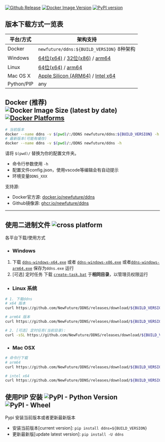 
[![Github Release](https://img.shields.io/github/v/tag/newfuture/ddns?include_prereleases&filter=${BUILD_VERSION}&style=for-the-badge&logo=github&label=DDNS&color=success)](https://github.com/NewFuture/DDNS/releases/${BUILD_VERSION})
[![Docker Image Version](https://img.shields.io/docker/v/newfuture/ddns/${BUILD_VERSION}?label=Docker&logo=docker&style=for-the-badge)](https://hub.docker.com/r/newfuture/ddns)
[![PyPI version](https://img.shields.io/pypi/v/ddns/${BUILD_VERSION}?logo=python&style=for-the-badge)](https://pypi.org/project/ddns/${BUILD_VERSION})

## 版本下载方式一览表

| 平台/方式   |架构支持  |
| ----------- |---------------------- |
| Docker      | `newfuture/ddns:${BUILD_VERSION}` 8种架构|
| Windows     | [64位(x64)](https://github.com/NewFuture/DDNS/releases/download/${BUILD_VERSION}/ddns-windows-x64.exe) / [32位(x86)](https://github.com/NewFuture/DDNS/releases/download/${BUILD_VERSION}/ddns-windows-x86.exe) / [arm64](https://github.com/NewFuture/DDNS/releases/download/${BUILD_VERSION}/ddns-windows-arm64.exe) |
| Linux |  [64位(x64)](https://github.com/NewFuture/DDNS/releases/download/${BUILD_VERSION}/ddns-linux-x64) / [arm64](https://github.com/NewFuture/DDNS/releases/download/${BUILD_VERSION}/ddns-linux-arm64) |
| Mac OS X    |  [Apple Silicon (ARM64)](https://github.com/NewFuture/DDNS/releases/download/${BUILD_VERSION}/ddns-mac-arm64) / [Intel x64](https://github.com/NewFuture/DDNS/releases/download/${BUILD_VERSION}/ddns-mac-x64) |
| Python/PIP  | any |

## Docker (推荐) ![Docker Image Size (latest by date)](https://img.shields.io/docker/image-size/newfuture/ddns/${BUILD_VERSION}?style=flat-square)[![Docker Platforms](https://img.shields.io/badge/arch-amd64%20%7C%20arm64%20%7C%20arm%2Fv7%20%7C%20arm%2Fv6%20%7C%20ppc64le%20%7C%20s390x%20%7C%20386%20%7C%20mips64le-blue?logo=docker&style=flat-square)](https://hub.docker.com/r/newfuture/ddns)

```bash
# 当前版本
docker --name ddns -v $(pwd)/:/DDNS newfuture/ddns:${BUILD_VERSION} -h
# 最新版本(可能有缓存)
docker --name ddns -v $(pwd)/:/DDNS newfuture/ddns -h
```

请将 `$(pwd)/` 替换为你的配置文件夹。

* 命令行参数使用 `-h`
* 配置文件config.json，使用vscode等编辑会有自动提示
* 环境变量`DDNS_XXX`

支持源:

* Docker官方源: [docker.io/newfuture/ddns](https://hub.docker.com/r/newfuture/ddns)
* Github镜像源: [ghcr.io/newfuture/ddns](https://github.com/NewFuture/DDNS/pkgs/container/ddns/426721813?tag=${BUILD_VERSION})

---

## 使用二进制文件 ![cross platform](https://img.shields.io/badge/system-windows_%7C%20linux_%7C%20osx-success.svg?style=flat-square)

各平台下载/使用方式

* ### Windows

1. 下载 [`ddns-windows-x64.exe`](https://github.com/NewFuture/DDNS/releases/download/${BUILD_VERSION}/ddns-windows-x64.exe) 或者 [`ddns-windows-x86.exe`](https://github.com/NewFuture/DDNS/releases/download/${BUILD_VERSION}/ddns-windows-x86.exe) 或者[`ddns-windows-arm64.exe`](https://github.com/NewFuture/DDNS/releases/download/${BUILD_VERSION}/ddns-windows-arm64.exe) 保存为`ddns.exe` 运行
2. [可选] 定时任务 下载 [`create-task.bat`](https://github.com/NewFuture/DDNS/releases/download/${BUILD_VERSION}/create-task.bat) 于**相同目录**，以管理员权限运行

* ### Linux 系统

```bash
# 1. 下载ddns 
# x64 版本
curl https://github.com/NewFuture/DDNS/releases/download/${BUILD_VERSION}/ddns-linux-x64 -#SLo ddns && chmod +x ddns

# arm64 版本
curl https://github.com/NewFuture/DDNS/releases/download/${BUILD_VERSION}/ddns-linux-arm64 -#SLo ddns && chmod +x ddns

# 2. [可选] 定时任务(当前目录): 
curl -sSL https://github.com/NewFuture/DDNS/releases/download/${BUILD_VERSION}/create-task.sh | bash
```

* ### Mac OSX

```sh
# 命令行下载
# arm64
curl https://github.com/NewFuture/DDNS/releases/download/${BUILD_VERSION}/ddns-mac-arm64 -#SLo ddns && chmod +x ddns

# intel x64
curl https://github.com/NewFuture/DDNS/releases/download/${BUILD_VERSION}/ddns-mac-x64 -#SLo ddns && chmod +x ddns
```

## 使用PIP 安装 ![PyPI - Python Version](https://img.shields.io/pypi/pyversions/ddns/${BUILD_VERSION}.svg?style=flat-square) ![PyPI - Wheel](https://img.shields.io/pypi/wheel/ddns.{BUILD_VERSION}.svg?style=flat-square)

Pypi 安装当前版本或者更新最新版本

* 安装当前版本[current version]: `pip install ddns=${BUILD_VERSION}`
* 更新最新版[update latest version]: `pip install -U ddns`
